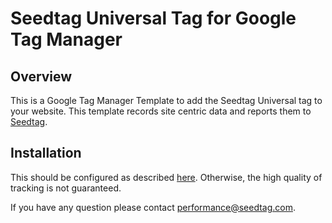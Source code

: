 # Seedtag Universal Tag for Google Tag Manager


## Overview

This is a Google Tag Manager Template to add the Seedtag Universal tag to your website.
This template records site centric data and reports them to [Seedtag](https://www.seedtag.com/).

## Installation

This should be configured as described [here](https://github.com/seedtag/gtm-universal-tag/wiki).
Otherwise, the high quality of tracking is not guaranteed.


If you have any question please contact performance@seedtag.com.